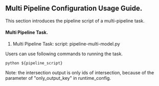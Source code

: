 ## Multi Pipeline Configuration Usage Guide.

This section introduces the pipeline script of a multi-pipeline task.

#### Multi Pipeline Task.

1. Multi Pipeline Task:
    script: pipeline-multi-model.py

Users can use following commands to running the task.

    python ${pipeline_script}

Note: the intersection output is only ids of intersection, because of the parameter of "only_output_key" in runtime_config.  
